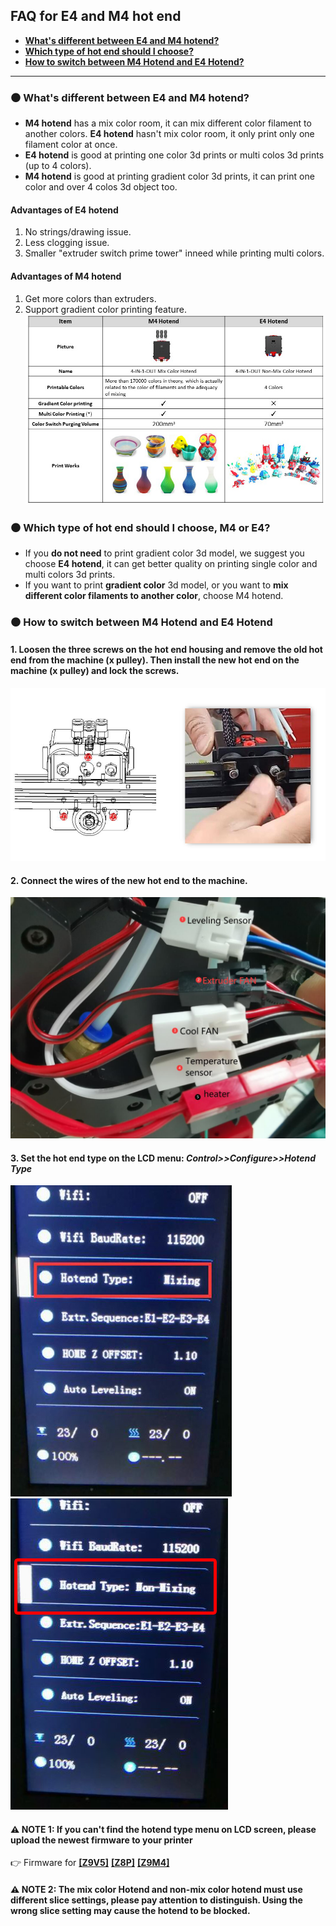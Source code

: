 ## FAQ for E4 and M4 hot end
- [**What's different between E4 and M4 hotend?**](#⚫-whats-different-between-e4-and-m4-hotend)
- [**Which type of hot end should I choose?**](#⚫-which-type-of-hot-end-should-i-choose-m4-or-e4)
- [**How to switch between M4 Hotend and E4 Hotend?**](#⚫-how-to-switch-between-m4-hotend-and-e4-hotend)

----
### :black_circle: What's different between E4 and M4 hotend?
- **M4 hotend** has a mix color room, it can mix different color filament to another colors. **E4 hotend** hasn't mix color room, it only print only one filament color at once.  
- **E4 hotend** is good at printing one color 3d prints or multi colos 3d prints (up to 4 colors).
- **M4 hotend** is good at printing gradient color 3d prints, it can print one color and over 4 colos 3d object too.
#### Advantages of E4 hotend
1. No strings/drawing issue.
2. Less clogging issue.
3. Smaller "extruder switch prime tower" inneed while printing multi colors.
#### Advantages of M4 hotend
1. Get more colors than extruders.
2. Support gradient color printing feature.
![](M4VSE4.jpg)

### :black_circle: Which type of hot end should I choose, M4 or E4?
- If you **do not need** to print gradient color 3d model, we suggest you choose **E4 hotend**, it can get better quality on printing single color and multi colors 3d prints.
- If you want to print **gradient color** 3d model, or you want to **mix different color filaments to another color**, choose M4 hotend.

### :black_circle: How to switch between M4 Hotend and E4 Hotend
#### 1. Loosen the three screws on the hot end housing and remove the old hot end from the machine (x pulley). Then install the new hot end on the machine (x pulley) and lock the screws.
![](./E4%204-IN-1-OUT%20Non-Mixing%20Color%20Hotend/User_guide/E4-4.jpg)
#### 2. Connect the wires of the new hot end to the machine.
![](./E4%204-IN-1-OUT%20Non-Mixing%20Color%20Hotend/User_guide/E4_wiring.jpg)
#### 3. Set the hot end type on the LCD menu: *Control>>Configure>>Hotend Type*
![](./E4%204-IN-1-OUT%20Non-Mixing%20Color%20Hotend/User_guide/hotendtype-mix.jpg)![](./E4%204-IN-1-OUT%20Non-Mixing%20Color%20Hotend/User_guide/hotendtype-nonmix.jpg)
#### :warning: NOTE 1: If you can't find the hotend type menu on LCD screen, please upload the newest firmware to your printer 
:point_right: Firmware for [**[Z9V5]**](https://github.com/ZONESTAR3D/Firmware/tree/master/Z9/Z9V5/bin)  [**[Z8P]**](https://github.com/ZONESTAR3D/Firmware/tree/master/Z8/Z8P/ZM3E4/released)  [**[Z9M4]**](https://github.com/ZONESTAR3D/Firmware/tree/master/Z9/Z9M4)
#### :warning: NOTE 2: The mix color Hotend and non-mix color hotend must use different slice settings, please pay attention to distinguish. Using the wrong slice setting may cause the hotend to be blocked.



